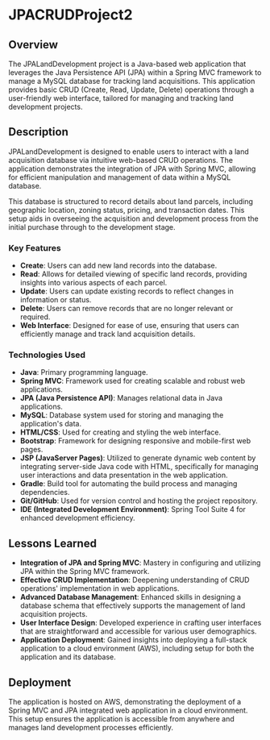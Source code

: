 # JPACRUDProject2

## Overview
The JPALandDevelopment project is a Java-based web application that leverages the Java Persistence API (JPA) within a Spring MVC framework to manage a MySQL database for tracking land acquisitions. This application provides basic CRUD (Create, Read, Update, Delete) operations through a user-friendly web interface, tailored for managing and tracking land development projects.

## Description
JPALandDevelopment is designed to enable users to interact with a land acquisition database via intuitive web-based CRUD operations. The application demonstrates the integration of JPA with Spring MVC, allowing for efficient manipulation and management of data within a MySQL database.

This database is structured to record details about land parcels, including geographic location, zoning status, pricing, and transaction dates. This setup aids in overseeing the acquisition and development process from the initial purchase through to the development stage.

### Key Features
- **Create**: Users can add new land records into the database.
- **Read**: Allows for detailed viewing of specific land records, providing insights into various aspects of each parcel.
- **Update**: Users can update existing records to reflect changes in information or status.
- **Delete**: Users can remove records that are no longer relevant or required.
- **Web Interface**: Designed for ease of use, ensuring that users can efficiently manage and track land acquisition details.

### Technologies Used
- **Java**: Primary programming language.
- **Spring MVC**: Framework used for creating scalable and robust web applications.
- **JPA (Java Persistence API)**: Manages relational data in Java applications.
- **MySQL**: Database system used for storing and managing the application's data.
- **HTML/CSS**: Used for creating and styling the web interface.
- **Bootstrap**: Framework for designing responsive and mobile-first web pages.
- **JSP (JavaServer Pages)**: Utilized to generate dynamic web content by integrating server-side Java code with HTML, specifically for managing user interactions and data presentation in the web application.
- **Gradle**: Build tool for automating the build process and managing dependencies.
- **Git/GitHub**: Used for version control and hosting the project repository.
- **IDE (Integrated Development Environment)**: Spring Tool Suite 4 for enhanced development efficiency.

## Lessons Learned
- **Integration of JPA and Spring MVC**: Mastery in configuring and utilizing JPA within the Spring MVC framework.
- **Effective CRUD Implementation**: Deepening understanding of CRUD operations' implementation in web applications.
- **Advanced Database Management**: Enhanced skills in designing a database schema that effectively supports the management of land acquisition projects.
- **User Interface Design**: Developed experience in crafting user interfaces that are straightforward and accessible for various user demographics.
- **Application Deployment**: Gained insights into deploying a full-stack application to a cloud environment (AWS), including setup for both the application and its database.

## Deployment
The application is hosted on AWS, demonstrating the deployment of a Spring MVC and JPA integrated web application in a cloud environment. This setup ensures the application is accessible from anywhere and manages land development processes efficiently.
